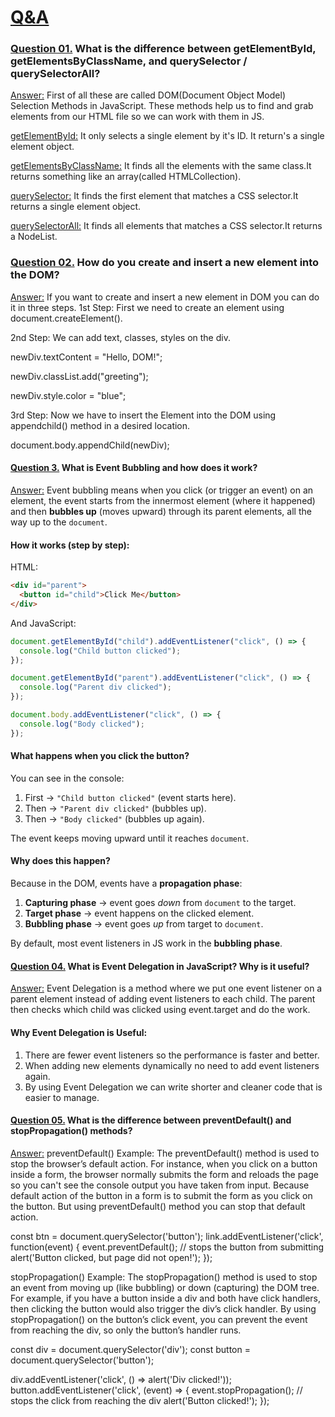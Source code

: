 # <u>Q&A</u>

### <u>Question 01.</u> What is the difference between getElementById, getElementsByClassName, and querySelector / querySelectorAll?

<u>Answer:</u> First of all these are called DOM(Document Object Model) Selection Methods in JavaScript. These methods help us to find and grab elements from our HTML file so we can work with them in JS.

<u>getElementById:</u> It only selects a single element by it's ID. It return's a single element object.

<u>getElementsByClassName:</u> It finds all the elements with the same class.It returns something like an array(called HTMLCollection).

<u>querySelector:</u> It finds the first element that matches a CSS selector.It returns a single element object.

<u>querySelectorAll:</u> It finds all elements that matches a CSS selector.It returns a NodeList.

### <u>Question 02.</u> How do you create and insert a new element into the DOM?

<u>Answer:</u> If you want to create and insert a new element in DOM you can do it in three steps.
1st Step: First we need to create an element using document.createElement().

2nd Step: We can add text, classes, styles on the div.

newDiv.textContent = "Hello, DOM!";

newDiv.classList.add("greeting");

newDiv.style.color = "blue";

3rd Step: Now we have to insert the Element into the DOM using appendchild() method in a desired location.

document.body.appendChild(newDiv);

#### <u>Question 3.</u> What is Event Bubbling and how does it work?

<u>Answer:</u> Event bubbling means when you click (or trigger an event) on an element, the event starts from the innermost element (where it happened) and then **bubbles up** (moves upward) through its parent elements, all the way up to the `document`.

#### How it works (step by step):

HTML:

```html
<div id="parent">
  <button id="child">Click Me</button>
</div>
```

And JavaScript:

```js
document.getElementById("child").addEventListener("click", () => {
  console.log("Child button clicked");
});

document.getElementById("parent").addEventListener("click", () => {
  console.log("Parent div clicked");
});

document.body.addEventListener("click", () => {
  console.log("Body clicked");
});
```

#### What happens when you click the button?

You can see in the console:

1. First → `"Child button clicked"` (event starts here).
2. Then → `"Parent div clicked"` (bubbles up).
3. Then → `"Body clicked"` (bubbles up again).

The event keeps moving upward until it reaches `document`.

#### Why does this happen?

Because in the DOM, events have a **propagation phase**:

1. **Capturing phase** → event goes _down_ from `document` to the target.
2. **Target phase** → event happens on the clicked element.
3. **Bubbling phase** → event goes _up_ from target to `document`.

By default, most event listeners in JS work in the **bubbling phase**.

#### <u>Question 04.</u> What is Event Delegation in JavaScript? Why is it useful?

<u>Answer:</u> Event Delegation is a method where we put one event listener on a parent element instead of adding event listeners to each child. The parent then checks which child was clicked using event.target and do the work.

#### Why Event Delegation is Useful:

1. There are fewer event listeners so the performance is faster and better.
2. When adding new elements dynamically no need to add event listeners again.
3. By using Event Delegation we can write shorter and cleaner code that is easier to manage.

#### <u>Question 05.</u> What is the difference between preventDefault() and stopPropagation() methods?

<u>Answer:</u> preventDefault() Example:
The preventDefault() method is used to stop the browser’s default action. For instance, when you click on a button inside a form, the browser normally submits the form and reloads the page so you can't see the console output you have taken from input. Because default action of the button in a form is to submit the form as you click on the button. But using preventDefault() method you can stop that default action.

const btn = document.querySelector('button');
link.addEventListener('click', function(event) {
event.preventDefault(); // stops the button from submitting
alert('Button clicked, but page did not open!');
});

stopPropagation() Example:
The stopPropagation() method is used to stop an event from moving up (like bubbling) or down (capturing) the DOM tree. For example, if you have a button inside a div and both have click handlers, then clicking the button would also trigger the div’s click handler. By using stopPropagation() on the button’s click event, you can prevent the event from reaching the div, so only the button’s handler runs.

const div = document.querySelector('div');
const button = document.querySelector('button');

div.addEventListener('click', () => alert('Div clicked!'));
button.addEventListener('click', (event) => {
event.stopPropagation(); // stops the click from reaching the div
alert('Button clicked!');
});
